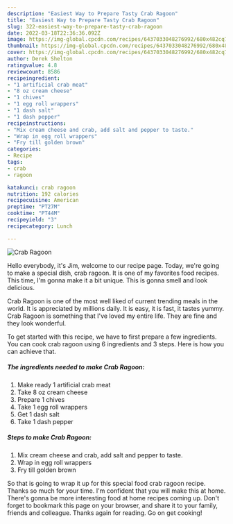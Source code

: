 ```yaml
---
description: "Easiest Way to Prepare Tasty Crab Ragoon"
title: "Easiest Way to Prepare Tasty Crab Ragoon"
slug: 322-easiest-way-to-prepare-tasty-crab-ragoon
date: 2022-03-18T22:36:36.092Z
image: https://img-global.cpcdn.com/recipes/6437033048276992/680x482cq70/crab-ragoon-recipe-main-photo.jpg
thumbnail: https://img-global.cpcdn.com/recipes/6437033048276992/680x482cq70/crab-ragoon-recipe-main-photo.jpg
cover: https://img-global.cpcdn.com/recipes/6437033048276992/680x482cq70/crab-ragoon-recipe-main-photo.jpg
author: Derek Shelton
ratingvalue: 4.8
reviewcount: 8586
recipeingredient:
- "1 artificial crab meat"
- "8 oz cream cheese"
- "1 chives"
- "1 egg roll wrappers"
- "1 dash salt"
- "1 dash pepper"
recipeinstructions:
- "Mix cream cheese and crab, add salt and pepper to taste."
- "Wrap in egg roll wrappers"
- "Fry till golden brown"
categories:
- Recipe
tags:
- crab
- ragoon

katakunci: crab ragoon 
nutrition: 192 calories
recipecuisine: American
preptime: "PT27M"
cooktime: "PT44M"
recipeyield: "3"
recipecategory: Lunch

---
```



![Crab Ragoon](https://img-global.cpcdn.com/recipes/6437033048276992/680x482cq70/crab-ragoon-recipe-main-photo.jpg)

Hello everybody, it's Jim, welcome to our recipe page. Today, we're going to make a special dish, crab ragoon. It is one of my favorites food recipes. This time, I'm gonna make it a bit unique. This is gonna smell and look delicious.



Crab Ragoon is one of the most well liked of current trending meals in the world. It is appreciated by millions daily. It is easy, it is fast, it tastes yummy. Crab Ragoon is something that I've loved my entire life. They are fine and they look wonderful.


To get started with this recipe, we have to first prepare a few ingredients. You can cook crab ragoon using 6 ingredients and 3 steps. Here is how you can achieve that.

<!--inarticleads1-->

##### The ingredients needed to make Crab Ragoon:

1. Make ready 1 artificial crab meat
1. Take 8 oz cream cheese
1. Prepare 1 chives
1. Take 1 egg roll wrappers
1. Get 1 dash salt
1. Take 1 dash pepper




<!--inarticleads2-->

##### Steps to make Crab Ragoon:

1. Mix cream cheese and crab, add salt and pepper to taste.
1. Wrap in egg roll wrappers
1. Fry till golden brown




So that is going to wrap it up for this special food crab ragoon recipe. Thanks so much for your time. I'm confident that you will make this at home. There's gonna be more interesting food at home recipes coming up. Don't forget to bookmark this page on your browser, and share it to your family, friends and colleague. Thanks again for reading. Go on get cooking!

